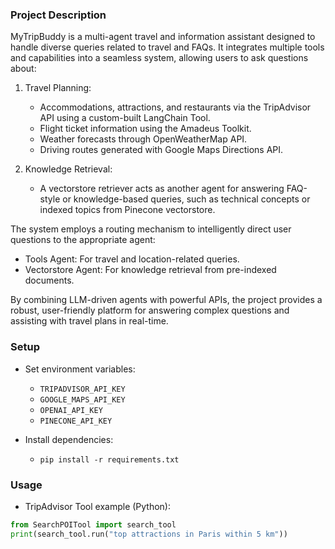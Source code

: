 ### Project Description

MyTripBuddy is a multi-agent travel and information assistant designed to handle diverse queries related to travel and FAQs. It integrates multiple tools and capabilities into a seamless system, allowing users to ask questions about:

1. Travel Planning:
   - Accommodations, attractions, and restaurants via the TripAdvisor API using a custom-built LangChain Tool.
   - Flight ticket information using the Amadeus Toolkit.
   - Weather forecasts through OpenWeatherMap API.
   - Driving routes generated with Google Maps Directions API.

2. Knowledge Retrieval:
   - A vectorstore retriever acts as another agent for answering FAQ-style or knowledge-based queries, such as technical concepts or indexed topics from Pinecone vectorstore.

The system employs a routing mechanism to intelligently direct user questions to the appropriate agent:
- Tools Agent: For travel and location-related queries.
- Vectorstore Agent: For knowledge retrieval from pre-indexed documents.

By combining LLM-driven agents with powerful APIs, the project provides a robust, user-friendly platform for answering complex questions and assisting with travel plans in real-time.

### Setup

- Set environment variables:
  - `TRIPADVISOR_API_KEY`
  - `GOOGLE_MAPS_API_KEY`
  - `OPENAI_API_KEY`
  - `PINECONE_API_KEY`

- Install dependencies:
  - `pip install -r requirements.txt`

### Usage

- TripAdvisor Tool example (Python):
```python
from SearchPOITool import search_tool
print(search_tool.run("top attractions in Paris within 5 km"))
```